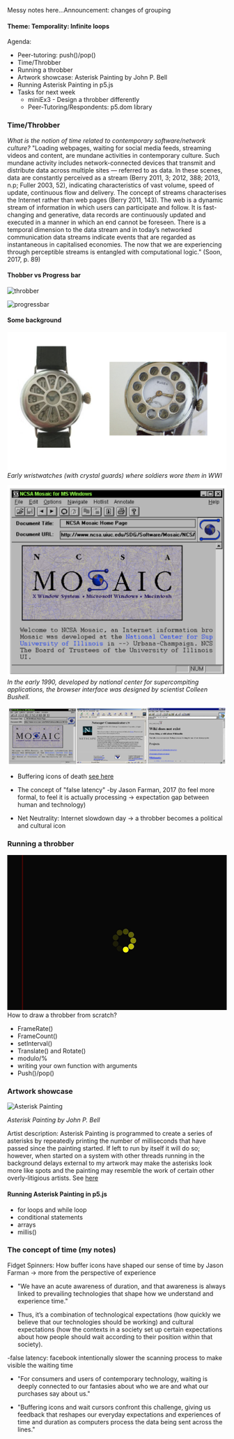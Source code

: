 Messy notes here...Announcement: changes of grouping

#### Theme: Temporality: Infinite loops

Agenda:
- Peer-tutoring: push()/pop()
- Time/Throbber
- Running a throbber
- Artwork showcase: Asterisk Painting by John P. Bell
- Running Asterisk Painting in p5.js
- Tasks for next week
  - miniEx3 - Design a throbber differently
  - Peer-Tutoring/Respondents: p5.dom library

### Time/Throbber

*What is the notion of time related to contemporary software/network culture?*
"Loading webpages, waiting for social media feeds, streaming videos and content, are mundane activities in contemporary culture. Such mundane activity includes network-connected devices that transmit and distribute data across multiple sites — referred to as data. In these scenes, data are constantly perceived as a stream (Berry 2011, 3; 2012, 388; 2013, n.p; Fuller 2003, 52), indicating characteristics of vast  volume, speed of update, continuous flow and delivery. The concept of streams characterises the Internet rather than web pages (Berry 2011, 143). The web is a dynamic stream of information in which users can participate and follow. It is fast-changing and generative, data records are continuously updated and executed in a manner in which an end cannot be foreseen. There is a temporal dimension to the data stream and in today’s networked communication data streams indicate events that are regarded as instantaneous in capitalised economies. The now that we are experiencing through perceptible streams is entangled with computational logic."  (Soon, 2017, p. 89)

#### Thobber vs Progress bar

![throbber](http://softwarestudies.projects.cavi.au.dk/images/9/99/Animatedthrobber.gif)

![progressbar](https://bash.cyberciti.biz/uploads/bashwiki/thumb/0/00/Shell-progress-bar.png/550px-Shell-progress-bar.png)

#### Some background
![watch](https://github.com/AUAP/AP2018/blob/master/class03/watch.png)
*Early wristwatches (with crystal guards) where soldiers wore them in WWI*

![browser](https://github.com/AUAP/AP2018/blob/master/class03/browser1.png)
*In the early 1990, developed by national center for supercompiting applications, the browser interface was designed by scientist Colleen Bushell.*

![browser2](https://github.com/AUAP/AP2018/blob/master/class03/browser2.png)

- Buffering icons of death [see here](https://mashable.com/2017/07/12/buffering-icons-ranked/#4FSuDdS21Oqr)

- The concept of "false latency"  -by Jason Farman, 2017  (to feel more formal, to feel it is actually processing -> expectation gap between human and technology)

- Net Neutrality: Internet slowdown day -> a throbber becomes a political and cultural icon

### Running a throbber
![throbber](https://github.com/AUAP/AP2018/blob/master/class03/throbber.gif)
How to draw a throbber from scratch? 
  - FrameRate()
  - FrameCount()
  - setInterval()
  - Translate() and Rotate()
  - modulo/%
  - writing your own function with arguments
  - Push()/pop()
### Artwork showcase
![Asterisk Painting](http://www.johnpbell.com/wp-content/uploads/2018/01/asterisk_painting-300x188.jpg)

*Asterisk Painting by John P. Bell*

Artist description: Asterisk Painting is programmed to create a series of asterisks by repeatedly printing the number of milliseconds that have passed since the painting started. If left to run by itself it will do so; however, when started on a system with other threads running in the background delays external to my artwork may make the asterisks look more like spots and the painting may resemble the work of certain other overly-litigious artists.
See [here](http://www.johnpbell.com/asterisk-painting/)

#### Running Asterisk Painting in p5.js
- for loops and while loop
- conditional statements
- arrays
- millis()

### The concept of time (my notes)

Fidget Spinners: How buffer icons have shaped our sense of time by Jason Farman
-> more from the perspective of experience

- "We have an acute awareness of duration, and that awareness is always linked to prevailing technologies that shape how we understand and experience time."

- Thus, it’s a combination of technological expectations (how quickly we believe that our technologies should be working) and cultural expectations (how the contexts in a society set up certain expectations about how people should wait according to their position within that society).

-false latency: facebook intentionally slower the scanning process to make visible the waiting time 

- "For consumers and users of contemporary technology, waiting is deeply connected to our fantasies about who we are and what our purchases say about us."

- "Buffering icons and wait cursors confront this challenge, giving us feedback that reshapes our everyday expectations and experiences of time and duration as computers process the data being sent across the lines."
